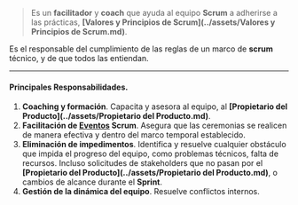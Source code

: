 > Es un **facilitador** y **coach** que ayuda al equipo **Scrum** a adherirse a las prácticas, **[Valores y Principios de Scrum](../assets/Valores y Principios de Scrum.md)**. 

Es el responsable del cumplimiento de las reglas de un marco de **scrum** técnico, y de que todos las entiendan. 
****
#### **Principales Responsabilidades**. 
1. **Coaching y formación**. Capacita y asesora al equipo, al **[Propietario del Producto](../assets/Propietario del Producto.md)**. 
2. **Facilitación de [Eventos](../assets/Eventos.md) Scrum**. Asegura que las ceremonias se realicen de manera efectiva y dentro del marco temporal establecido.
3. **Eliminación de impedimentos**. Identifica y resuelve cualquier obstáculo que impida el progreso del equipo, como problemas técnicos, falta de recursos. Incluso solicitudes de stakeholders que no pasan por el **[Propietario del Producto](../assets/Propietario del Producto.md)**, o cambios de alcance durante el **Sprint**.
4. **Gestión de la dinámica del equipo**. Resuelve conflictos internos.